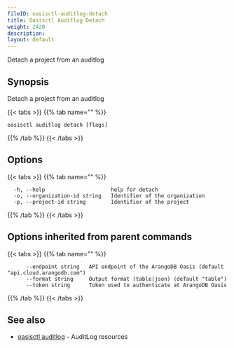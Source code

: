 ```yaml
---
fileID: oasisctl-auditlog-detach
title: Oasisctl Auditlog Detach
weight: 2420
description: 
layout: default
---
```

Detach a project from an auditlog

## Synopsis

Detach a project from an auditlog

{{< tabs >}}
{{% tab name="" %}}
```
oasisctl auditlog detach [flags]
```
{{% /tab %}}
{{< /tabs >}}

## Options

{{< tabs >}}
{{% tab name="" %}}
```
  -h, --help                     help for detach
  -o, --organization-id string   Identifier of the organization
  -p, --project-id string        Identifier of the project
```
{{% /tab %}}
{{< /tabs >}}

## Options inherited from parent commands

{{< tabs >}}
{{% tab name="" %}}
```
      --endpoint string   API endpoint of the ArangoDB Oasis (default "api.cloud.arangodb.com")
      --format string     Output format (table|json) (default "table")
      --token string      Token used to authenticate at ArangoDB Oasis
```
{{% /tab %}}
{{< /tabs >}}

## See also

* [oasisctl auditlog]()	 - AuditLog resources

